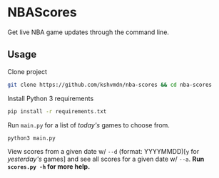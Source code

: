 # NBAScores
Get live NBA game updates through the command line.
## Usage
Clone project
```bash
git clone https://github.com/kshvmdn/nba-scores && cd nba-scores
```
Install Python 3 requirements
```bash
pip install -r requirements.txt
```
Run `main.py` for a list of *today's* games to choose from.
```python
python3 main.py
```

View scores from a given date w/ `--d` (format: YYYYMMDD)[`y` for *yesterday's* games] and see all scores for a given date w/ `--a`. **Run `scores.py -h` for more help.**
